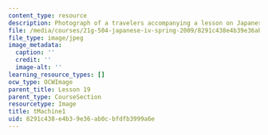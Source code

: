 ```yaml
---
content_type: resource
description: Photograph of a travelers accompanying a lesson on Japanese vocabulary.
file: /media/courses/21g-504-japanese-iv-spring-2009/8291c438e4b39e36ab0cbfdfb3999a6e_tMachine1.jpg
file_type: image/jpeg
image_metadata:
  caption: ''
  credit: ''
  image-alt: ''
learning_resource_types: []
ocw_type: OCWImage
parent_title: Lesson 19
parent_type: CourseSection
resourcetype: Image
title: tMachine1
uid: 8291c438-e4b3-9e36-ab0c-bfdfb3999a6e
---
```

